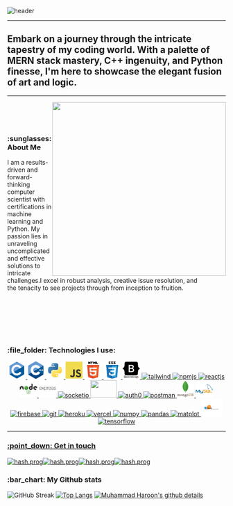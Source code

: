 ![header](https://capsule-render.vercel.app/api?type=wave&color=auto&height=300&section=header&text=Hi%20I%20am%20Haroon&fontSize=90)
<hr/>

 ## Embark on a journey through the intricate tapestry of my coding world. With a palette of MERN stack mastery, C++ ingenuity, and Python finesse, I'm here to showcase the elegant fusion of art and logic. 
 
<hr/>

<img src="https://github.com/muhammadharoon9802/muhammadharoon9802/assets/110344816/25c0ab41-3691-473c-9c5a-c73398433493" data-canonical-src="https://github.com/muhammadharoon9802/muhammadharoon9802/assets/110344816/25c0ab41-3691-473c-9c5a-c73398433493" width="400" height="400" align="right"/>
<br/>
<br/>
<br/>

<h3>:sunglasses: About Me</h3>
I am a results-driven and forward-thinking computer scientist with <br/>certifications  in machine learning and Python. My passion lies in<br/> unraveling uncomplicated and effective solutions to intricate<br/>  challenges.I excel in robust analysis, creative issue resolution, and <br/>the tenacity to see projects through from inception to fruition.
<br/>
<br/>

<br/>
<br/>

<br/>

<br/>


<br/>


<h3 align="left">:file_folder:	 Technologies I use:</h3>
<p align="center">  
<a href="https://www.cprogramming.com/" target="_blank" rel="noreferrer"> <img src="https://raw.githubusercontent.com/devicons/devicon/master/icons/c/c-original.svg" alt="c" width="40" height="40"/> </a> <a href="https://www.w3schools.com/cpp/" target="_blank" rel="noreferrer"> <img src="https://raw.githubusercontent.com/devicons/devicon/master/icons/cplusplus/cplusplus-original.svg" alt="cplusplus" width="40" height="40"/> </a><a href="https://www.python.org" target="_blank" rel="noreferrer"> <img src="https://raw.githubusercontent.com/devicons/devicon/master/icons/python/python-original.svg" alt="python" width="40" height="40"/> </a><a href="https://developer.mozilla.org/en-US/docs/Web/JavaScript" target="_blank" rel="noreferrer"> <img src="https://raw.githubusercontent.com/devicons/devicon/master/icons/javascript/javascript-original.svg" alt="javascript" width="40" height="40"/> </a> </a><a href="https://www.w3.org/html/" target="_blank" rel="noreferrer"> <img src="https://raw.githubusercontent.com/devicons/devicon/master/icons/html5/html5-original-wordmark.svg" alt="html5" width="40" height="40"/> </a><a href="https://www.w3schools.com/css/" target="_blank" rel="noreferrer"> <img src="https://raw.githubusercontent.com/devicons/devicon/master/icons/css3/css3-original-wordmark.svg" alt="css3" width="40" height="40"/> </a></a> <a href="https://getbootstrap.com" target="_blank" rel="noreferrer"> <img src="https://raw.githubusercontent.com/devicons/devicon/master/icons/bootstrap/bootstrap-plain-wordmark.svg" alt="bootstrap" width="40" height="40"/> </a><a href="https://tailwindcss.com/" target="_blank" rel="noreferrer"> <img src="https://www.vectorlogo.zone/logos/tailwindcss/tailwindcss-icon.svg" alt="tailwind" width="40" height="40"/> </a><a href="https://www.vectorlogo.zone/logos/npmjs/npmjs-ar21.svg" rel="noreferrer"> <img src="https://www.vectorlogo.zone/logos/npmjs/npmjs-ar21.svg" alt="npmjs" width="60" height="40"/> </a><a href="https://reactjs.org/" target="_blank" rel="noreferrer"> <img src="https://upload.wikimedia.org/wikipedia/commons/thumb/a/a7/React-icon.svg/2300px-React-icon.svg.png" alt="reactjs" width="40" height="35"/> </a> 
 <a href="https://nodejs.org" target="_blank" rel="noreferrer"> <img src="https://raw.githubusercontent.com/devicons/devicon/master/icons/nodejs/nodejs-original-wordmark.svg" alt="nodejs" width="40" height="40"/> </a>
<a href="https://expressjs.com" target="_blank" rel="noreferrer"> <img src="https://raw.githubusercontent.com/devicons/devicon/master/icons/express/express-original-wordmark.svg" alt="express" width="40" height="40"/> </a> 
 <a href="https://www.vectorlogo.zone/logos/socketio/socketio-ar21.svg" target="_blank" rel="noreferrer"> <img src="https://www.vectorlogo.zone/logos/socketio/socketio-ar21.svg" alt="socketio" width="60" height="40"/> </a> <a href="https://www.vectorlogo.zone/logos/stripe/stripe-ar21.svg" target="_blank" rel="noreferrer"> <img src="https://www.vectorlogo.zone/logos/stripe/stripe-ar21.svg" width="60" height="40"/> </a> <a href="https://www.vectorlogo.zone/logos/auth0/auth0-ar21.svg" target="_blank" rel="noreferrer"> <img src="https://www.vectorlogo.zone/logos/auth0/auth0-ar21.svg" alt="auth0" width="60" height="40"/> </a><a href="https://postman.com" target="_blank" rel="noreferrer"> <img src="https://www.vectorlogo.zone/logos/getpostman/getpostman-icon.svg" alt="postman" width="40" height="40"/> </a> <a href="https://www.mongodb.com/" target="_blank" rel="noreferrer"> <img src="https://raw.githubusercontent.com/devicons/devicon/master/icons/mongodb/mongodb-original-wordmark.svg" alt="mongodb" width="40" height="40"/> </a> <a href="https://www.mysql.com/" target="_blank" rel="noreferrer"> <img src="https://raw.githubusercontent.com/devicons/devicon/master/icons/mysql/mysql-original-wordmark.svg" alt="mysql" width="40" height="40"/> </a> <a href="https://firebase.google.com/" target="_blank" rel="noreferrer"> <img src="https://www.vectorlogo.zone/logos/firebase/firebase-icon.svg" alt="firebase" width="40" height="40"/> </a><a href="https://git-scm.com/" target="_blank" rel="noreferrer"> <img src="https://www.vectorlogo.zone/logos/git-scm/git-scm-icon.svg" alt="git" width="40" height="40"/> </a><a href="https://heroku.com" target="_blank" rel="noreferrer"> <img src="https://www.vectorlogo.zone/logos/heroku/heroku-icon.svg" alt="heroku" width="40" height="40"/> </a><a href="[https://aws.amazon.com/](https://vercel.com/)" target="_blank" rel="noreferrer"> <img src="https://camo.githubusercontent.com/add2c9721e333f0043ac938f3dadbc26a282776e01b95b308fcaba5afaf74ae3/68747470733a2f2f6173736574732e76657263656c2e636f6d2f696d6167652f75706c6f61642f76313538383830353835382f7265706f7369746f726965732f76657263656c2f6c6f676f2e706e67" alt="vercel" width="40" height="40"/> </a>
  <a href="https://numpy.org" target="_blank" rel="noreferrer"> <img src="https://www.vectorlogo.zone/logos/numpy/numpy-icon.svg" alt="numpy" width="40" height="40"/> </a>
   <a href="https://pandas.pydata.org" target="_blank" rel="noreferrer"> <img src="https://github.com/pandas-dev/pandas/blob/761bceb77d44aa63b71dda43ca46e8fd4b9d7422/web/pandas/static/img/pandas.svg" alt="pandas" width="90" height="40"/> </a>
<a href="https://matplotlib.org" target="_blank" rel="noreferrer"> <img src="https://matplotlib.org/_static/logo2.svg" alt="matplot" width="90" height="40"/> </a>  <a href="https://scikit-learn.org/" target="_blank" rel="noreferrer"> <img src="https://github.com/scikit-learn/scikit-learn/blob/main/doc/logos/scikit-learn-logo.svg" alt="scikit" width="50" height="40"/> </a><a href="https://www.tensorflow.org" target="_blank" rel="noreferrer"> <img src="https://www.vectorlogo.zone/logos/tensorflow/tensorflow-icon.svg" alt="tensorflow" width="40" height="40"/> 

<hr/>
 

</p>




<h3>:point_down: Get in touch</h3>

<a href="https://www.instagram.com/m_haroon.s/" target="blank"><img align="center" src="https://cdn.jsdelivr.net/npm/simple-icons@3.0.1/icons/instagram.svg" alt="hash.prog" height="30" width="40" /></a><a href="#" target="blank"><img align="center" src="https://cdn.jsdelivr.net/npm/simple-icons@3.0.1/icons/github.svg" alt="hash.prog" height="30" width="40" /></a><a href="mailto:muhammadharoon9803@gmail.com" target="blank"><img align="center" src="https://cdn.jsdelivr.net/npm/simple-icons@3.0.1/icons/gmail.svg" alt="hash.prog" height="30" width="40" /></a><a href="https://linkedin.com/in/muhammad-haroon-98039803m" target="blank"><img align="center" src="https://cdn.jsdelivr.net/npm/simple-icons@3.0.1/icons/linkedin.svg" alt="hash.prog" height="30" width="40" /></a>

 <h3>:bar_chart: My Github stats</h3>
 
![GitHub Streak](http://github-readme-streak-stats.herokuapp.com?user=MuhammadHaroon0&theme=dark&background=000000)
  [![Top Langs](https://github-readme-stats.vercel.app/api/top-langs/?username=MuhammadHaroon0&layout=compact&theme=vision-friendly-dark)](https://github.com/anuraghazra/github-readme-stats)
[![Muhammad Haroon's github details](https://github-profile-summary-cards.vercel.app/api/cards/profile-details?username=MuhammadHaroon0&theme=dark)](https://github-profile-summary-cards.vercel.app/api/cards/profile-details?username=MuhammadHaroon0)

